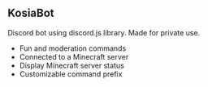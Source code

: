 ## KosiaBot

Discord bot using discord.js library. Made for private use.

* Fun and moderation commands
* Connected to a Minecraft server
* Display Minecraft server status
* Customizable command prefix
